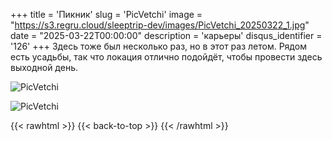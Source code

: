 +++
title = 'Пикник'
slug = 'PicVetchi'
image = "https://s3.regru.cloud/sleeptrip-dev/images/PicVetchi_20250322_1.jpg"
date = "2025-03-22T00:00:00"
description = 'карьеры'
disqus_identifier = '126'
+++
Здесь тоже был несколько раз, но в этот раз летом. Рядом есть усадьбы, так что локация отлично подойдёт, чтобы провести здесь выходной день.

![PicVetchi](https://s3.regru.cloud/sleeptrip-dev/images/PicVetchi_20250322_2.jpg)

![PicVetchi](https://s3.regru.cloud/sleeptrip-dev/images/PicVetchi_20250322_3.jpg)

{{< rawhtml >}}
{{< back-to-top >}}
{{< /rawhtml >}}